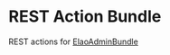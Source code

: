 REST Action Bundle
==================

REST actions for [ElaoAdminBundle](https://github.com/Elao/ElaoAdminBundle)
